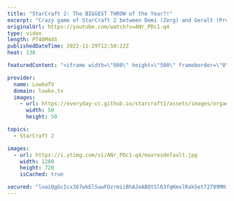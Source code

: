 ```yaml
---
title: "StarCraft 2: The BIGGEST THROW of the Year?!"
excerpt: "Crazy game of StarCraft 2 between Demi (Zerg) and Geralt (Protoss). This is a game where the Zerg player decides to go for a hyper aggressive opener, with as many tech switches on the back of it as possible. Protoss tries to defend, and slowly max out with Sky Toss units.  Support my work on Patreon:"
originalUrl: https://youtube.com/watch?v=ANr_PDc1-q4
type: video
length: PT40M44S
publishedDateTime: 2022-11-29T12:50:22Z
heat: 138

featuredContent: "<iframe width=\"800\" height=\"500\" frameborder=\"0\" src=\"https://www.youtube.com/embed/ANr_PDc1-q4\" allow=\"accelerometer; autoplay; encrypted-media; gyroscope; picture-in-picture\" allowfullscreen></iframe>"

provider:
  name: LowkoTV
  domain: lowko.tv
  images:
    - url: https://everyday-cc.github.io/starcraft2/assets/images/organizations/lowko.tv-50x50.jpg
      width: 50
      height: 50

topics:
  - StarCraft 2

images:
  - url: https://i.ytimg.com/vi/ANr_PDc1-q4/maxresdefault.jpg
    width: 1280
    height: 720
    isCached: true

secured: "loaiQgGcIcx367wkElSuwFOzrmiiBhAJeABQtSl63fqKmxlRakSet72799MHieMDE5bemsrgiUp+MKD1dHGx6Cai90F4wZCmt2DO9FVaeVftkz2+gIf6rYRS+GIAllOfASZjnWQazPQJfYe8lJhEotwqvRwTTa3m7B195lnQMp6qWTL0lDozWL2h6Wk9MP3nKo9GaDAkkyxkMO81Ihn4kzYdUb8+bm49L1Ups0/h0e9ULMH/q2XeUiIei+TKwU8+rGaFvu1Q/gdT22G8ENsWzpXDHRHP7bXGBnBDZ6UvQHGfeP/Ra7S+MICgjKwkaOiMwb9v30RvR8cRob+kcGACIqaSTbDmk3Ejgl32y8XMeEZ9f8KjijYQ5A8WoV7W+8izjON6m9sV3RZX7H2F3uU8bN98iwvhHrzSGiQ8wxyheAI=;GNZJD2lfoIWAcoQexYp3cg=="
---
```



